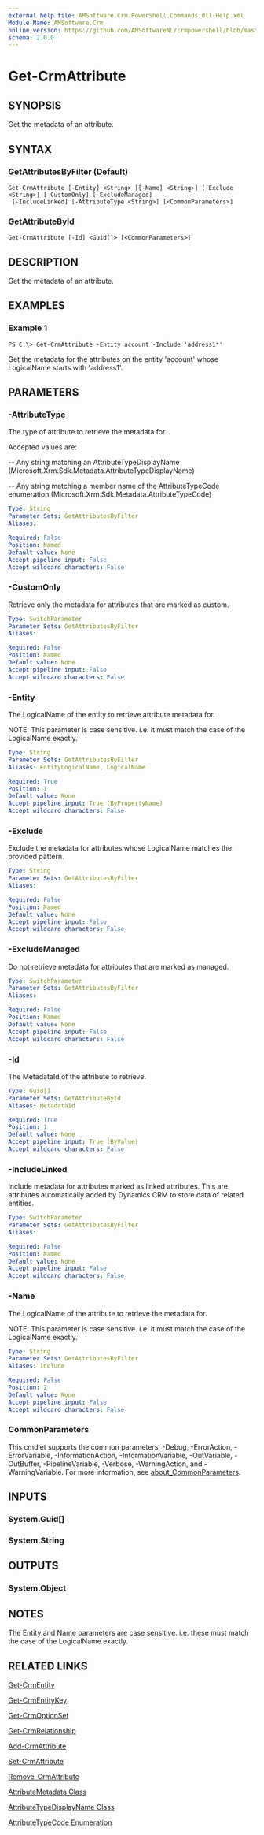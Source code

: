```yaml
---
external help file: AMSoftware.Crm.PowerShell.Commands.dll-Help.xml
Module Name: AMSoftware.Crm
online version: https://github.com/AMSoftwareNL/crmpowershell/blob/master/docs/Get-CrmAttribute.md
schema: 2.0.0
---
```


# Get-CrmAttribute

## SYNOPSIS
Get the metadata of an attribute.

## SYNTAX

### GetAttributesByFilter (Default)
```
Get-CrmAttribute [-Entity] <String> [[-Name] <String>] [-Exclude <String>] [-CustomOnly] [-ExcludeManaged]
 [-IncludeLinked] [-AttributeType <String>] [<CommonParameters>]
```

### GetAttributeById
```
Get-CrmAttribute [-Id] <Guid[]> [<CommonParameters>]
```

## DESCRIPTION
Get the metadata of an attribute.

## EXAMPLES

### Example 1
```
PS C:\> Get-CrmAttribute -Entity account -Include 'address1*'
```

Get the metadata for the attributes on the entity 'account' whose LogicalName starts with 'address1'.

## PARAMETERS

### -AttributeType
The type of attribute to retrieve the metadata for.

Accepted values are:

 -- Any string matching an AttributeTypeDisplayName (Microsoft.Xrm.Sdk.Metadata.AttributeTypeDisplayName)

 -- Any string matching a member name of the AttributeTypeCode enumeration (Microsoft.Xrm.Sdk.Metadata.AttributeTypeCode)

```yaml
Type: String
Parameter Sets: GetAttributesByFilter
Aliases:

Required: False
Position: Named
Default value: None
Accept pipeline input: False
Accept wildcard characters: False
```

### -CustomOnly
Retrieve only the metadata for attributes that are marked as custom.

```yaml
Type: SwitchParameter
Parameter Sets: GetAttributesByFilter
Aliases:

Required: False
Position: Named
Default value: None
Accept pipeline input: False
Accept wildcard characters: False
```

### -Entity
The LogicalName of the entity to retrieve attribute metadata for.

NOTE: This parameter is case sensitive. i.e. it must match the case of the LogicalName exactly.

```yaml
Type: String
Parameter Sets: GetAttributesByFilter
Aliases: EntityLogicalName, LogicalName

Required: True
Position: 1
Default value: None
Accept pipeline input: True (ByPropertyName)
Accept wildcard characters: False
```

### -Exclude
Exclude the metadata for attributes whose LogicalName matches the provided pattern.

```yaml
Type: String
Parameter Sets: GetAttributesByFilter
Aliases:

Required: False
Position: Named
Default value: None
Accept pipeline input: False
Accept wildcard characters: False
```

### -ExcludeManaged
Do not retrieve metadata for attributes that are marked as managed.

```yaml
Type: SwitchParameter
Parameter Sets: GetAttributesByFilter
Aliases:

Required: False
Position: Named
Default value: None
Accept pipeline input: False
Accept wildcard characters: False
```

### -Id
The MetadataId of the attribute to retrieve.

```yaml
Type: Guid[]
Parameter Sets: GetAttributeById
Aliases: MetadataId

Required: True
Position: 1
Default value: None
Accept pipeline input: True (ByValue)
Accept wildcard characters: False
```

### -IncludeLinked
Include metadata for attributes marked as linked attributes. This are attributes automatically added by Dynamics CRM to store data of related entities.

```yaml
Type: SwitchParameter
Parameter Sets: GetAttributesByFilter
Aliases:

Required: False
Position: Named
Default value: None
Accept pipeline input: False
Accept wildcard characters: False
```

### -Name
The LogicalName of the attribute to retrieve the metadata for.

NOTE: This parameter is case sensitive. i.e. it must match the case of the LogicalName exactly.

```yaml
Type: String
Parameter Sets: GetAttributesByFilter
Aliases: Include

Required: False
Position: 2
Default value: None
Accept pipeline input: False
Accept wildcard characters: False
```

### CommonParameters
This cmdlet supports the common parameters: -Debug, -ErrorAction, -ErrorVariable, -InformationAction, -InformationVariable, -OutVariable, -OutBuffer, -PipelineVariable, -Verbose, -WarningAction, and -WarningVariable. For more information, see [about_CommonParameters](http://go.microsoft.com/fwlink/?LinkID=113216).

## INPUTS

### System.Guid[]
### System.String
## OUTPUTS

### System.Object
## NOTES
The Entity and Name parameters are case sensitive. i.e. these must match the case of the LogicalName exactly.

## RELATED LINKS

[Get-CrmEntity](Get-CrmEntity.md)

[Get-CrmEntityKey](Get-CrmEntityKey.md)

[Get-CrmOptionSet](Get-CrmOptionSet.md)

[Get-CrmRelationship](Get-CrmRelationship.md)

[Add-CrmAttribute](Add-CrmAttribute.md)

[Set-CrmAttribute](Set-CrmAttribute.md)

[Remove-CrmAttribute](Remove-CrmAttribute.md)

[AttributeMetadata Class](https://msdn.microsoft.com/library/microsoft.xrm.sdk.metadata.attributemetadata.aspx)

[AttributeTypeDisplayName Class](https://msdn.microsoft.com/library/microsoft.xrm.sdk.metadata.attributetypedisplayname.aspx)

[AttributeTypeCode Enumeration](https://msdn.microsoft.com/library/microsoft.xrm.sdk.metadata.attributetypecode.aspx)
